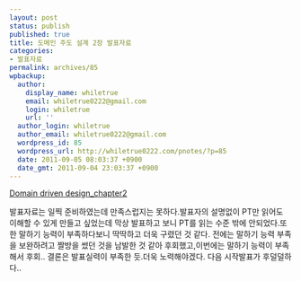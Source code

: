 ```yaml
---
layout: post
status: publish
published: true
title: 도메인 주도 설계 2장 발표자료
categories:
- 발표자료
permalink: archives/85
wpbackup:
  author:
    display_name: whiletrue
    email: whiletrue0222@gmail.com
    login: whiletrue
    url: ''
  author_login: whiletrue
  author_email: whiletrue0222@gmail.com
  wordpress_id: 85
  wordpress_url: http://whiletrue0222.com/pnotes/?p=85
  date: 2011-09-05 08:03:37 +0900
  date_gmt: 2011-09-04 23:03:37 +0900
---
```


[Domain driven design_chapter2](http://www.slideshare.net/whiletrue0222/domain-driven-designchapter2)

발표자료는 일찍 준비하였는데 만족스럽지는 못하다.발표자의 설명없이 PT만 읽어도 이해할 수 있게 만들고 싶었는데 막상 발표하고 보니 PT를
읽는 수준 밖에 안되었다.또한 말하기 능력이 부족하다보니 딱딱하고 더욱 구렸던 것 같다.
전에는 말하기 능력 부족을 보완하려고 짤방을 썼던 것을 남발한 것 같아 후회했고,이번에는 말하기 능력이 부족해서 후회..
결론은 발표실력이 부족한 듯.더욱 노력해야겠다.
다음 시작발표가 후덜덜하다..
